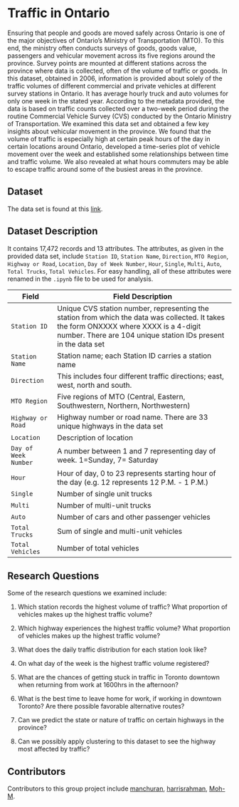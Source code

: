 # Traffic in Ontario

Ensuring that people and goods are moved safely across Ontario is one of the major objectives of Ontario’s Ministry of Transportation (MTO). To this end, the ministry often conducts surveys of goods, goods value, passengers and vehicular movement across its five regions around the province. Survey points are mounted at different stations across the province where data is collected, often of the volume of traffic or goods. In this dataset, obtained in 2006, information is provided about solely of the traffic volumes of different commercial and private vehicles at different survey stations in Ontario. It has average hourly truck and auto volumes for only one week in the stated year. According to the metadata provided, the data is based on traffic counts collected over a two-week period during the routine Commercial Vehicle Survey (CVS) conducted by the Ontario Ministry of Transportation. We examined this data set and obtained a few key insights about vehicular movement in the province. We found that the volume of traffic is especially high at certain peak hours of the day in certain locations around Ontario, developed a time-series plot of vehicle movement over the week and established some relationships between time and traffic volume. We also revealed at what hours commuters may be able to escape traffic around some of the busiest areas in the province.

## Dataset

The data set is found at this [link](https://files.ontario.ca/opendata/2006_commercial_vehicle_survey_-_traffic_volumes_at_survey_stations.csv). 

## Dataset Description

It contains 17,472 records and 13 attributes.  The attributes, as given in the provided data set, include `Station ID`, `Station Name`, `Direction`, `MTO Region`, `Highway or Road`, `Location`, `Day of Week Number`, `Hour`, `Single`, `Multi`, `Auto`, `Total Trucks`, `Total Vehicles`. For easy handling, all of these attributes were renamed in the `.ipynb` file to be used for analysis.

   | Field       | Field Description 
| ------------- |-------------|
| `Station ID`      |Unique CVS station number, representing the station from which the data was collected. It takes the form ONXXXX where XXXX is a 4-digit number. There are 104 unique station IDs present in the data set |
| `Station Name`     | Station name; each Station ID carries a station name      |
| `Direction` | This includes four different traffic directions; east, west, north and south.     |
| `MTO Region` | Five regions of MTO (Central, Eastern, Southwestern, Northern, Northwestern)      |
| `Highway or Road` | Highway number or road name. There are 33 unique highways in the data set      |
| `Location` | Description of location     |
| `Day of Week Number` | A number between 1 and 7 representing day of week. 1=Sunday, 7= Saturday      |
| `Hour` | Hour of day, 0 to 23 represents starting hour of the day (e.g. 12 represents 12 P.M. - 1 P.M.)      |
| `Single` | Number of single unit trucks      |
| `Multi` | Number of multi-unit trucks     |
| `Auto` | Number of cars and other passenger vehicles      |
| `Total Trucks` | Sum of single and multi-unit vehicles      |
| `Total Vehicles` | Number of total vehicles      |


## Research Questions

Some of the research questions we examined include: 

1. Which station records the highest volume of traffic? What proportion of vehicles makes up the highest traffic volume? 

2. Which highway experiences the highest traffic volume? What proportion of vehicles makes up the highest traffic volume? 

3. What does the daily traffic distribution for each station look like? 

4. On what day of the week is the highest traffic volume registered? 

5. What are the chances of getting stuck in traffic in Toronto downtown when returning from work at 1600hrs in the afternoon? 

6. What is the best time to leave home for work, if working in downtown Toronto? Are there possible favorable alternative routes? 

7. Can we predict the state or nature of traffic on certain highways in the province? 

8. Can we possibly apply clustering to this dataset to see the highway most affected by traffic? 


## Contributors
Contributors to this group project include [manchuran](https://github.com/manchuran), [harrisrahman](https://github.com/harrisrahman), [Moh-M](https://github.com/Moh-M).


